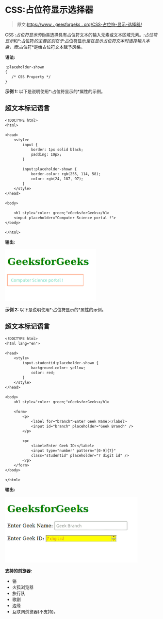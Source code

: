# CSS:占位符显示选择器

> 原文:[https://www . geesforgeks . org/CSS-占位符-显示-选择器/](https://www.geeksforgeeks.org/css-placeholder-shown-selector/)

CSS *:占位符显示的*伪类选择具有占位符文本的输入元素或文本区域元素。*:占位符显示*和*:占位符*的主要区别在于*:占位符显示*是在显示占位符文本时选择输入本身，而*:占位符*是给占位符文本赋予风格。

**语法:**

```
:placeholder-shown
{
   /* CSS Property */ 
}

```

**示例 1:** 以下是说明使用*:占位符显示的*属性的示例。

## 超文本标记语言

```
<!DOCTYPE html>
<html>

<head>
    <style>
        input {
            border: 1px solid black;
            padding: 10px;
        }

        input:placeholder-shown {
            border-color: rgb(255, 114, 58);
            color: rgb(24, 187, 97);
        }
    </style>
</head>

<body>

    <h1 style="color: green;">GeeksforGeeks</h1>
    <input placeholder="Computer Science portal !">
</body>

</html>
```

**输出:**

![](img/5e4fed7afbac526561922bb4f990b0cf.png)

**示例 2:** 以下是说明使用*:占位符显示的*属性的示例。

## 超文本标记语言

```
<!DOCTYPE html>
<html lang="en">

<head>
    <style>
        input.studentid:placeholder-shown {
            background-color: yellow;
            color: red;
        }
    </style>
</head>

<body>
    <h1 style="color: green;">GeeksforGeeks</h1>

    <form>
        <p>
            <label for="branch">Enter Geek Name:</label>
            <input id="branch" placeholder="Geek Branch" />
        </p>

        <p>
            <label>Enter Geek ID:</label>
            <input type="number" pattern="[0-9]{7}" 
            class="studentid" placeholder="7 digit id" />
        </p>
    </form>
</body>

</html>
```

**输出:**

![](img/1e49b45a9bf539ac973eaa90866ef09d.png)

**支持的浏览器:**

*   铬
*   火狐浏览器
*   旅行队
*   歌剧
*   边缘
*   互联网浏览器(不支持)。